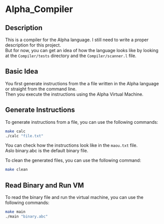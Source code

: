 # Alpha_Compiler

## Description

This is a compiler for the Alpha language. 
I still need to write a proper description for this project.  
But for now, you can get an idea of how the language looks like by looking at the `Compiler/tests` directory and the `Compiler/scanner.l` file.

## Basic Idea

You first generate instructions from the a file written in the Alpha language or straight from the command line.  
Then you execute the instructions using the Alpha Virtual Machine.

## Generate Instructions

To generate instructions from a file, you can use the following commands:

```bash
make calc
./calc "file.txt"
```
You can check how the instructions look like in the `maou.txt` file.  
Aslo binary.abc is the default binary file.  

To clean the generated files, you can use the following command:

```bash
make clean
```

## Read Binary and Run VM

To read the binary file and run the virtual machine, you can use the following commands:

```bash
make main
./main "binary.abc"
```